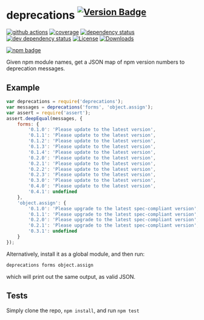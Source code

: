 # deprecations <sup>[![Version Badge][npm-version-svg]][npm-url]</sup>

[![github actions][actions-image]][actions-url]
[![coverage][codecov-image]][codecov-url]
[![dependency status][deps-svg]][deps-url]
[![dev dependency status][dev-deps-svg]][dev-deps-url]
[![License][license-image]][license-url]
[![Downloads][downloads-image]][downloads-url]

[![npm badge][npm-badge-png]][npm-url]

Given npm module names, get a JSON map of npm version numbers to deprecation messages.

## Example

```js
var deprecations = require('deprecations');
var messages = deprecations('forms', 'object.assign');
var assert = require('assert');
assert.deepEqual(messages, {
	forms: {
		'0.1.0': 'Please update to the latest version',
		'0.1.1': 'Please update to the latest version',
		'0.1.2': 'Please update to the latest version',
		'0.1.3': 'Please update to the latest version',
		'0.1.4': 'Please update to the latest version',
		'0.2.0': 'Please update to the latest version',
		'0.2.1': 'Please update to the latest version',
		'0.2.2': 'Please update to the latest version',
		'0.2.3': 'Please update to the latest version',
		'0.3.0': 'Please update to the latest version',
		'0.4.0': 'Please update to the latest version',
		'0.4.1': undefined
	},
	'object.assign': {
		'0.1.0': 'Please upgrade to the latest spec-compliant version',
		'0.1.1': 'Please upgrade to the latest spec-compliant version',
		'0.2.0': 'Please upgrade to the latest spec-compliant version',
		'0.2.1': 'Please upgrade to the latest spec-compliant version',
		'0.3.1': undefined
	}
});
```

Alternatively, install it as a global module, and then run:
```bash
deprecations forms object.assign
```
which will print out the same output, as valid JSON.

## Tests
Simply clone the repo, `npm install`, and run `npm test`

[npm-url]: https://npmjs.org/package/deprecations
[npm-version-svg]: https://versionbadg.es/ljharb/npm-deprecations.svg
[deps-svg]: https://david-dm.org/ljharb/npm-deprecations.svg
[deps-url]: https://david-dm.org/ljharb/npm-deprecations
[dev-deps-svg]: https://david-dm.org/ljharb/npm-deprecations/dev-status.svg
[dev-deps-url]: https://david-dm.org/ljharb/npm-deprecations#info=devDependencies
[npm-badge-png]: https://nodei.co/npm/deprecations.png?downloads=true&stars=true
[license-image]: https://img.shields.io/npm/l/deprecations.svg
[license-url]: LICENSE
[downloads-image]: https://img.shields.io/npm/dm/deprecations.svg
[downloads-url]: https://npm-stat.com/charts.html?package=deprecations
[codecov-image]: https://codecov.io/gh/ljharb/npm-deprecations/branch/main/graphs/badge.svg
[codecov-url]: https://app.codecov.io/gh/ljharb/npm-deprecations/
[actions-image]: https://img.shields.io/endpoint?url=https://github-actions-badge-u3jn4tfpocch.runkit.sh/ljharb/npm-deprecations
[actions-url]: https://github.com/ljharb/npm-deprecations/actions
